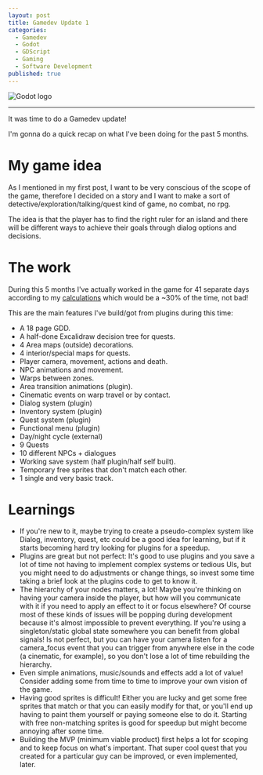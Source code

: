 ```yaml
---
layout: post
title: Gamedev Update 1
categories:
  - Gamedev
  - Godot
  - GDScript
  - Gaming
  - Software Development
published: true
---
```


![](aballano.github.io/images/Godot_logo_u1.svg "Godot logo")

---

It was time to do a Gamedev update!


I'm gonna do a quick recap on what I've been doing for the past 5 months.


# My game idea

As I mentioned in my first post, I want to be very conscious of the scope of the game, therefore I decided on a story and I want to make a sort of detective/exploration/talking/quest kind of game, no combat, no rpg.


The idea is that the player has to find the right ruler for an island and there will be different ways to achieve their goals through dialog options and decisions.


# The work

During this 5 months I've actually worked in the game for 41 separate days according to my [calculations](https://bsky.app/profile/aballano.bsky.social/post/3lea2yk5his2z) which would be a ~30% of the time, not bad!


This are the main features I've build/got from plugins during this time:


* A 18 page GDD.
* A half-done Excalidraw decision tree for quests.
* 4 Area maps (outside) decorations.
* 4 interior/special maps for quests.
* Player camera, movement, actions and death.
* NPC animations and movement.
* Warps between zones.
* Area transition animations (plugin).
* Cinematic events on warp travel or by contact.
* Dialog system (plugin)
* Inventory system (plugin)
* Quest system (plugin)
* Functional menu (plugin)
* Day/night cycle (external)
* 9 Quests
* 10 different NPCs + dialogues
* Working save system (half plugin/half self built).
* Temporary free sprites that don't match each other.
* 1 single and very basic track.


# Learnings

* If you're new to it, maybe trying to create a pseudo-complex system like Dialog, inventory, quest, etc could be a good idea for learning, but if it starts becoming hard try looking for plugins for a speedup.
* Plugins are great but not perfect: It's good to use plugins and you save a lot of time not having to implement complex systems or tedious UIs, but you might need to do adjustments or change things, so invest some time taking a brief look at the plugins code to get to know it.
* The hierarchy of your nodes matters, a lot! Maybe you're thinking on having your camera inside the player, but how will you communicate with it if you need to apply an effect to it or focus elsewhere? Of course most of these kinds of issues will be popping during development because it's almost impossible to prevent everything. If you're using a singleton/static global state somewhere you can benefit from global signals! Is not perfect, but you can have your camera listen for a camera_focus event that you can trigger from anywhere else in the code (a cinematic, for example), so you don't lose a lot of time rebuilding the hierarchy.
* Even simple animations, music/sounds and effects add a lot of value! Consider adding some from time to time to improve your own vision of the game.
* Having good sprites is difficult! Either you are lucky and get some free sprites that match or that you can easily modify for that, or you'll end up having to paint them yourself or paying someone else to do it. Starting with free non-matching sprites is good for speedup but might become annoying after some time.
* Building the MVP (minimum viable product) first helps a lot for scoping and to keep focus on what's important. That super cool quest that you created for a particular guy can be improved, or even implemented, later.
